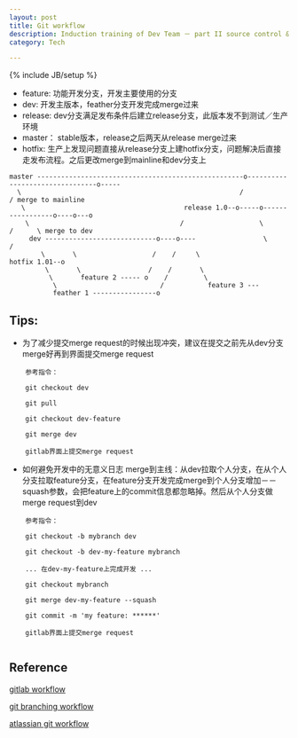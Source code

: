 ```yaml
---
layout: post
title: Git workflow
description: Induction training of Dev Team － part II source control & git workflow 
category: Tech

---
```

{% include JB/setup %}


* feature: 功能开发分支，开发主要使用的分支
* dev: 开发主版本，feather分支开发完成merge过来
* release: dev分支满足发布条件后建立release分支，此版本发不到测试／生产环境
* master： stable版本，release之后两天从release merge过来
* hotfix: 生产上发现问题直接从release分支上建hotfix分支，问题解决后直接走发布流程。之后更改merge到mainline和dev分支上

```
master ----------------------------------------------------o--------------------------------o-----
  \                                                       /                                / merge to mainline
   \                                        release 1.0--o-----o-----------------o----o---o
    \                                      /                   \                /      \ merge to dev
     dev ----------------------------o----o----                 \              / 
        \       \                   /    /     \                 hotfix 1.01--o
         \       \                 /    /       \
          \       feature 2 ----- o    /         \
           \                          /           feature 3 ---
           feather 1 ----------------o
```

## Tips:

* 为了减少提交merge request的时候出现冲突，建议在提交之前先从dev分支merge好再到界面提交merge request

```
    参考指令：
    
    git checkout dev
    
    git pull
    
    git checkout dev-feature
    
    git merge dev
    
    gitlab界面上提交merge request
```

* 如何避免开发中的无意义日志 merge到主线：从dev拉取个人分支，在从个人分支拉取feature分支，在feature分支开发完成merge到个人分支增加－－squash参数，会把feature上的commit信息都忽略掉。然后从个人分支做merge request到dev

```
    参考指令：
    
    git checkout -b mybranch dev
    
    git checkout -b dev-my-feature mybranch
    
    ... 在dev-my-feature上完成开发 ...
    
    git checkout mybranch
    
    git merge dev-my-feature --squash
    
    git commit -m 'my feature: ******'
    
    gitlab界面上提交merge request
    
```

## Reference

[gitlab workflow](https://about.gitlab.com/2014/09/29/gitlab-flow/)

[git branching workflow](http://nvie.com/posts/a-successful-git-branching-model/)

[atlassian git workflow](https://www.atlassian.com/git/tutorials/comparing-workflows)

